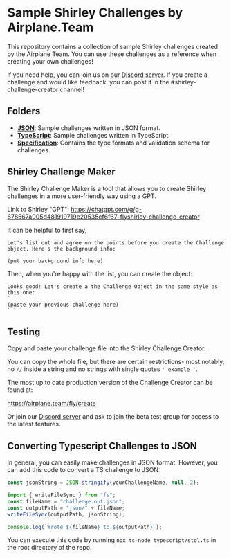 # Sample Shirley Challenges by Airplane.Team

This repository contains a collection of sample Shirley challenges created by the Airplane Team. You can use these challenges as a reference when creating your own challenges!

If you need help, you can join us on our [Discord server](https://airplane.team/discord). If you create a challenge and would like feedback, you can post it in the #shirley-challenge-creator channel!

## Folders

- **[JSON](./json)**: Sample challenges written in JSON format.
- **[TypeScript](./typescript)**: Sample challenges written in TypeScript.
- **[Specification](./specification)**: Contains the type formats and validation schema for challenges.

## Shirley Challenge Maker

The Shirley Challenge Maker is a tool that allows you to create Shirley challenges in a more user-friendly way using a GPT.

Link to Shirley "GPT":
https://chatgpt.com/g/g-678567a005d481919719e20535cf6f67-flyshirley-challenge-creator

It can be helpful to first say,

```
Let's list out and agree on the points before you create the Challenge object. Here's the background info:

(put your background info here)
```

Then, when you're happy with the list, you can create the object:

```
Looks good! Let's create a the Challenge Object in the same style as this one:
` ` `
(paste your previous challenge here)
` ` `
```

## Testing

Copy and paste your challenge file into the Shirley Challenge Creator.

You can copy the whole file, but there are certain restrictions- most notably, no `//` inside a string and no strings with single quotes `' example '`.

The most up to date production version of the Challenge Creator can be found at:

https://airplane.team/fly/create

Or join our [Discord server](https://airplane.team/discord) and ask to join the beta test group for access to the latest features.

## Converting Typescript Challenges to JSON

In general, you can easily make challenges in JSON format. However, you can add this code to convert a TS challenge to JSON:

```typescript
const jsonString = JSON.stringify(yourChallengeName, null, 2);

import { writeFileSync } from "fs";
const fileName = "challenge.out.json";
const outputPath = "json/" + fileName;
writeFileSync(outputPath, jsonString);

console.log(`Wrote ${fileName} to ${outputPath}`);
```

You can execute this code by running `npx ts-node typescript/stol.ts` in the root directory of the repo.
